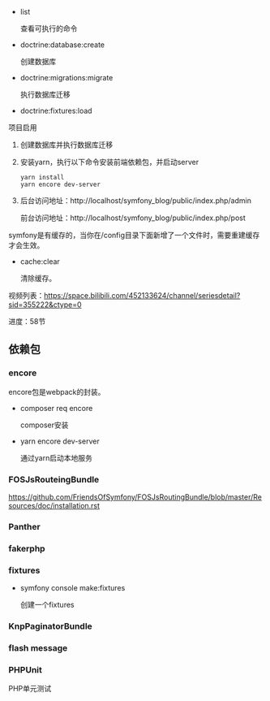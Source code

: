 - list

  查看可执行的命令

- doctrine:database:create

  创建数据库

- doctrine:migrations:migrate

  执行数据库迁移

- doctrine:fixtures:load



项目启用

1. 创建数据库并执行数据库迁移

2. 安装yarn，执行以下命令安装前端依赖包，并启动server

   ```
   yarn install
   yarn encore dev-server
   ```

3. 后台访问地址：http://localhost/symfony_blog/public/index.php/admin

   前台访问地址：http://localhost/symfony_blog/public/index.php/post



symfony是有缓存的，当你在/config目录下面新增了一个文件时，需要重建缓存才会生效。

- cache:clear

  清除缓存。



视频列表：https://space.bilibili.com/452133624/channel/seriesdetail?sid=355222&ctype=0

进度：58节



## 依赖包

### encore

encore包是webpack的封装。

- composer req encore

  composer安装

- yarn encore dev-server

  通过yarn启动本地服务




### FOSJsRouteingBundle

https://github.com/FriendsOfSymfony/FOSJsRoutingBundle/blob/master/Resources/doc/installation.rst



### Panther





### fakerphp




### fixtures

- symfony console make:fixtures

  创建一个fixtures



### KnpPaginatorBundle



### flash message



### PHPUnit

PHP单元测试

